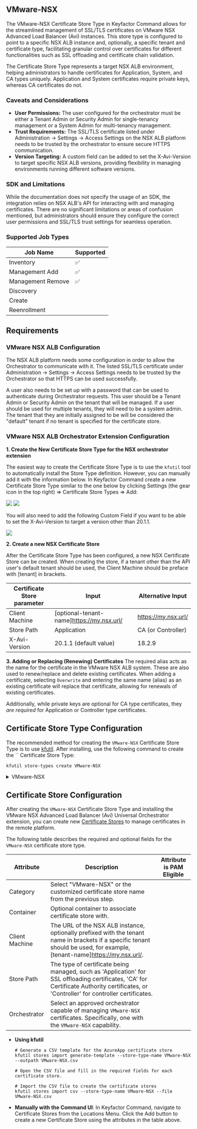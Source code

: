 ## VMware-NSX

The VMware-NSX Certificate Store Type in Keyfactor Command allows for the streamlined management of SSL/TLS certificates on VMware NSX Advanced Load Balancer (Avi) instances. This store type is configured to point to a specific NSX ALB instance and, optionally, a specific tenant and certificate type, facilitating granular control over certificates for different functionalities such as SSL offloading and certificate chain validation.

The Certificate Store Type represents a target NSX ALB environment, helping administrators to handle certificates for Application, System, and CA types uniquely. Application and System certificates require private keys, whereas CA certificates do not.

### Caveats and Considerations

- **User Permissions:** The user configured for the orchestrator must be either a Tenant Admin or Security Admin for single-tenancy management or a System Admin for multi-tenancy management.
- **Trust Requirements:** The SSL/TLS certificate listed under Administration -> Settings -> Access Settings on the NSX ALB platform needs to be trusted by the orchestrator to ensure secure HTTPS communication.
- **Version Targeting:** A custom field can be added to set the X-Avi-Version to target specific NSX ALB versions, providing flexibility in managing environments running different software versions.

### SDK and Limitations

While the documentation does not specify the usage of an SDK, the integration relies on NSX ALB's API for interacting with and managing certificates. There are no significant limitations or areas of confusion mentioned, but administrators should ensure they configure the correct user permissions and SSL/TLS trust settings for seamless operation.



### Supported Job Types

| Job Name | Supported |
| -------- | --------- |
| Inventory | ✅ |
| Management Add | ✅ |
| Management Remove | ✅ |
| Discovery |  |
| Create |  |
| Reenrollment |  |

## Requirements

### VMware NSX ALB Configuration
The NSX ALB platform needs some configuration in order to allow the Orchestrator to communicate with it.
The listed SSL/TLS certificate under Administration -> Settings -> Access Settings  needs to be trusted by the Orchestrator so that HTTPS can be used successfully.

A user also needs to be set up with a password that can be used to authenticate during Orchestrator requests. This user should be a Tenant Admin or Security Admin on the tenant that will be managed.
If a user should be used for multiple tenants, they will need to be a system admin. The tenant that they are initially assigned to be will be considered the "default" tenant if no tenant is specified for the certificate store.

### VMware NSX ALB Orchestrator Extension Configuration
**1. Create the New Certificate Store Type for the NSX orchestrator extension**

The easiest way to create the Certificate Store Type is to use the `kfutil` tool to automatically install the Store Type definition. However, you can manually add it with the information below.
In Keyfactor Command create a new Certificate Store Type similar to the one below by clicking Settings (the gear icon in the top right) => Certificate Store Types => Add:

![](images/store-type-basic.png)
![](images/store-type-advanced.png)

You will also need to add the following Custom Field if you want to be able to set the X-Avi-Version to target a version other than 20.1.1. 

![](images/store-type-avi-version.png)

**2. Create a new NSX Certificate Store**

After the Certificate Store Type has been configured, a new NSX Certificate Store can be created.
When creating the store, if a tenant other than the API user's default tenant should be used, the Client Machine should be preface with [tenant] in brackets.

| Certificate Store parameter | Input | Alternative Input |
|-|-|-|
| Client Machine | [optional-tenant-name]https://my.nsx.url/ | https://my.nsx.url/ |
| Store Path | Application | CA (or Controller) |
| X-Avi-Version | 20.1.1 (default value) | 18.2.9 |

**3. Adding or Replacing (Renewing) Certificates**
The required alias acts as the name for the certificate in the VMware NSX ALB system. These are also used to renew/replace and delete existing certificates.
When adding a certificate, selecting `Overwrite` and entering the same name (alias) as an existing certificate will replace that certificate, allowing for renewals of existing certificates.

Additionally, while private keys are optional for CA type certificates, they _are required_ for Application or Controller type certificates.



## Certificate Store Type Configuration

The recommended method for creating the `VMware-NSX` Certificate Store Type is to use [kfutil](https://github.com/Keyfactor/kfutil). After installing, use the following command to create the `` Certificate Store Type:

```shell
kfutil store-types create VMware-NSX
```

<details><summary>VMware-NSX</summary>

Create a store type called `VMware-NSX` with the attributes in the tables below:

### Basic Tab
| Attribute | Value | Description |
| --------- | ----- | ----- |
| Name | VMware-NSX | Display name for the store type (may be customized) |
| Short Name | VMware-NSX | Short display name for the store type |
| Capability | VMware-NSX | Store type name orchestrator will register with. Check the box to allow entry of value |
| Supported Job Types (check the box for each) | Add, Discovery, Remove | Job types the extension supports |
| Supports Add | ✅ | Check the box. Indicates that the Store Type supports Management Add |
| Supports Remove | ✅ | Check the box. Indicates that the Store Type supports Management Remove |
| Supports Discovery |  |  Indicates that the Store Type supports Discovery |
| Supports Reenrollment |  |  Indicates that the Store Type supports Reenrollment |
| Supports Create |  |  Indicates that the Store Type supports store creation |
| Needs Server | ✅ | Determines if a target server name is required when creating store |
| Blueprint Allowed |  | Determines if store type may be included in an Orchestrator blueprint |
| Uses PowerShell |  | Determines if underlying implementation is PowerShell |
| Requires Store Password |  | Determines if a store password is required when configuring an individual store. |
| Supports Entry Password |  | Determines if an individual entry within a store can have a password. |

The Basic tab should look like this:

![VMware-NSX Basic Tab](../docsource/images/VMware-NSX-basic-store-type-dialog.png)

### Advanced Tab
| Attribute | Value | Description |
| --------- | ----- | ----- |
| Supports Custom Alias | Required | Determines if an individual entry within a store can have a custom Alias. |
| Private Key Handling | Optional | This determines if Keyfactor can send the private key associated with a certificate to the store. Required because IIS certificates without private keys would be invalid. |
| PFX Password Style | Default | 'Default' - PFX password is randomly generated, 'Custom' - PFX password may be specified when the enrollment job is created (Requires the Allow Custom Password application setting to be enabled.) |

The Advanced tab should look like this:

![VMware-NSX Advanced Tab](../docsource/images/VMware-NSX-advanced-store-type-dialog.png)

### Custom Fields Tab
Custom fields operate at the certificate store level and are used to control how the orchestrator connects to the remote target server containing the certificate store to be managed. The following custom fields should be added to the store type:

| Name | Display Name | Type | Default Value/Options | Required | Description |
| ---- | ------------ | ---- | --------------------- | -------- | ----------- |


The Custom Fields tab should look like this:

![VMware-NSX Custom Fields Tab](../docsource/images/VMware-NSX-custom-fields-store-type-dialog.png)



</details>

## Certificate Store Configuration

After creating the `VMware-NSX` Certificate Store Type and installing the VMware NSX Advanced Load Balancer (Avi) Universal Orchestrator extension, you can create new [Certificate Stores](https://software.keyfactor.com/Core-OnPrem/Current/Content/ReferenceGuide/Certificate%20Stores.htm?Highlight=certificate%20store) to manage certificates in the remote platform.

The following table describes the required and optional fields for the `VMware-NSX` certificate store type.

| Attribute | Description | Attribute is PAM Eligible |
| --------- | ----------- | ------------------------- |
| Category | Select "VMware-NSX" or the customized certificate store name from the previous step. | |
| Container | Optional container to associate certificate store with. | |
| Client Machine | The URL of the NSX ALB instance, optionally prefixed with the tenant name in brackets if a specific tenant should be used, for example, [tenant-name]https://my.nsx.url/. | |
| Store Path | The type of certificate being managed, such as 'Application' for SSL offloading certificates, 'CA' for Certificate Authority certificates, or 'Controller' for controller certificates. | |
| Orchestrator | Select an approved orchestrator capable of managing `VMware-NSX` certificates. Specifically, one with the `VMware-NSX` capability. | |

* **Using kfutil**

    ```shell
    # Generate a CSV template for the AzureApp certificate store
    kfutil stores import generate-template --store-type-name VMware-NSX --outpath VMware-NSX.csv

    # Open the CSV file and fill in the required fields for each certificate store.

    # Import the CSV file to create the certificate stores
    kfutil stores import csv --store-type-name VMware-NSX --file VMware-NSX.csv
    ```

* **Manually with the Command UI**: In Keyfactor Command, navigate to Certificate Stores from the Locations Menu. Click the Add button to create a new Certificate Store using the attributes in the table above.